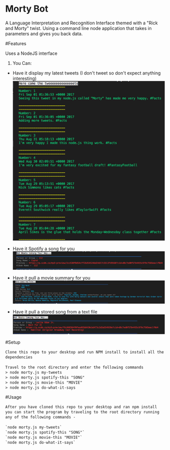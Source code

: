 # Morty Bot
A Language Interpretation and Recognition Interface themed with a "Rick and Morty" twist. Using a command line node application that takes in parameters and gives you back data.

 #Features

 Uses a NodeJS interface

 1. You Can: 
   *  Have it display my latest tweets (I don't tweet so don't expect anything interesting)
    ![Alt text](/images/my-tweets.png "View My Tweets")

   * Have it Spotify a song for you
    ![Alt text](/images/spotify-this.png "View A Song")

   * Have it pull a movie summary for you
    ![Alt text](/images/movie-this.png "View A Movie")

   * Have it pull a stored song from a text file
    ![Alt text](/images/do-what-it-says.png "Do it")

#Setup

    Clone this repo to your desktop and run NPM install to install all the dependencies

    Travel to the root directory and enter the following commands
    > node morty.js my-tweets
    > node morty.js spotify-this "SONG"
    > node morty.js movie-this "MOVIE"
    > node morty.js do-what-it-says

#Usage

    After you have cloned this repo to your desktop and ran npm install you can start the program by traveling to the root directory running any of the following commands - 

    `node morty.js my-tweets`
    `node morty.js spotify-this "SONG"`
    `node morty.js movie-this "MOVIE"`
    `node morty.js do-what-it-says`